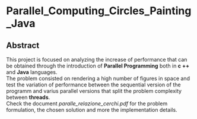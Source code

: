 # Parallel_Computing_Circles_Painting_Java

## Abstract 
This project is focused on analyzing the increase of performance that can be obtained through the introduction of **Parallel Programming** both in **c ++** and **Java** languages.  
The problem consisted on rendering a high number of figures in space and test the variation of performance between the sequential version of the programm and varius parallel versions that split the problem complexity between **threads**.  
Check the document *paralle_relazione_cerchi.pdf* for the problem formulation, the chosen solution and more the implementation details.  

